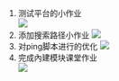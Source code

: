 1. 测试平台的小作业  
   ![](https://gitee.com/qytanggit/Python_Basic/raw/master/image/Charpter14/14.1.png)
2. 添加搜索路径小作业
   ![](https://gitee.com/qytanggit/Python_Basic/raw/master/image/Charpter14/14.2.png)
3. 对ping脚本进行的优化
   ![](https://gitee.com/qytanggit/Python_Basic/raw/master/image/Charpter14/14.3.png)
4. 完成內建模块课堂作业  
   ![](https://gitee.com/qytanggit/Python_Basic/raw/master/image/Charpter14/14.final.png)


